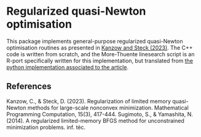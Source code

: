 # Regularized quasi-Newton optimisation
This package implements general-purpose regularized quasi-Newton optimisation routines as presented in [Kanzow and Steck (2023)](https://link.springer.com/article/10.1007/s12532-023-00238-4). The C++ code is written from scratch, and the More-Thuente linesearch script is an R-port specifically written for this implementation, but translated from [the python implementation associated to the article](https://github.com/dmsteck/paper-regularized-qn-benchmark/blob/d6777fa872bebcc38ebe2d7aa9dc21862d3b7ffd/utility/morethuente.py#L4).

## References
Kanzow, C., & Steck, D. (2023). Regularization of limited memory quasi-Newton methods for large-scale nonconvex minimization. Mathematical Programming Computation, 15(3), 417-444.
Sugimoto, S., & Yamashita, N. (2014). A regularized limited-memory BFGS method for unconstrained minimization problems. inf. téc.
